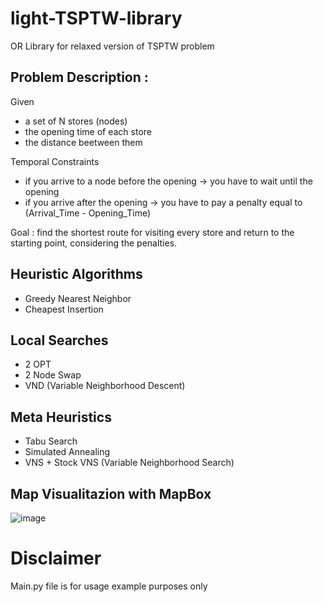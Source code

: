 # light-TSPTW-library
OR Library for relaxed version of TSPTW problem

## Problem Description :
Given 
- a set of N stores (nodes)
- the opening time of each store
- the distance beetween them

Temporal Constraints
- if you arrive to a node before the opening -> you have to wait until the opening
- if you arrive after the opening -> you have to pay a penalty equal to (Arrival_Time - Opening_Time) 

Goal : find the shortest route for visiting every store and return to the starting point, considering the penalties.

## Heuristic Algorithms
- Greedy Nearest Neighbor
- Cheapest Insertion

## Local Searches
- 2 OPT
- 2 Node Swap
- VND (Variable Neighborhood Descent)

## Meta Heuristics
- Tabu Search
- Simulated Annealing
- VNS + Stock VNS (Variable Neighborhood Search)

## Map Visualitazion with MapBox
![image](https://user-images.githubusercontent.com/94836571/149630598-97ebc804-f3b9-45d4-a61f-cbeb17e50153.png)

# Disclaimer
Main.py file is for usage example purposes only
